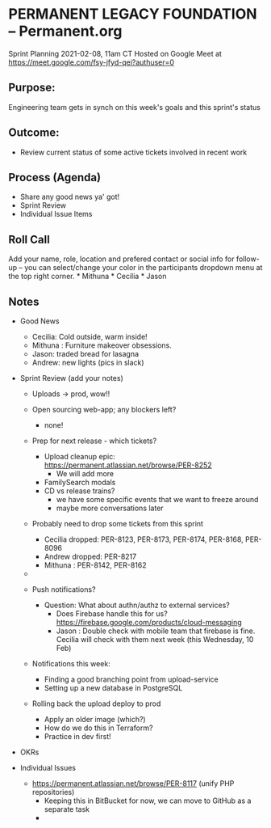 # PERMANENT LEGACY FOUNDATION – Permanent.org
Sprint Planning 2021-02-08, 11am CT Hosted on Google Meet at https://meet.google.com/fsy-jfyd-qei?authuser=0

## Purpose:
Engineering team gets in synch on this week's goals and this sprint's status

## Outcome: 
* Review current status of some active tickets involved in recent work

## Process (Agenda)
* Share any good news ya' got!
* Sprint Review
* Individual Issue Items

## Roll Call
Add your name, role, location and prefered contact or social info for follow-up – you can select/change your color in the participants dropdown menu at the top right corner.
	* Mithuna
	* Cecilia
	* Jason

## Notes

* Good News
	* Cecilia: Cold outside, warm inside!
	* Mithuna : Furniture makeover obsessions. 
	* Jason: traded bread for lasagna
	* Andrew: new lights (pics in slack)

* Sprint Review (add your notes)
	* Uploads -> prod, wow!!
	* Open sourcing web-app; any blockers left?
		* none!
	* Prep for next release - which tickets?
		* Upload cleanup epic: https://permanent.atlassian.net/browse/PER-8252
			* We will add more 
		* FamilySearch modals
		* CD vs release trains?
			* we have some specific events that we want to freeze around
			* maybe more conversations later
	* Probably need to drop some tickets from this sprint
		* Cecilia dropped: PER-8123, PER-8173, PER-8174, PER-8168, PER-8096
		* Andrew dropped: PER-8217
		* Mithuna : PER-8142, PER-8162
	* 
	* Push notifications?
		* Question: What about authn/authz to external services?
			* Does Firebase handle this for us? https://firebase.google.com/products/cloud-messaging
			* Jason : Double check with mobile team that firebase is fine. Cecilia will check with them next week (this Wednesday, 10 Feb)
	* Notifications this week:
		* Finding a good branching point from upload-service
		* Setting up a new database in PostgreSQL


	* Rolling back the upload deploy to prod
		* Apply an older image (which?)
		* How do we do this in Terraform?
		* Practice in dev first!

* OKRs

* Individual Issues
	* https://permanent.atlassian.net/browse/PER-8117 (unify PHP repositories)
		* Keeping this in BitBucket for now, we can move to GitHub as a separate task
		* 
